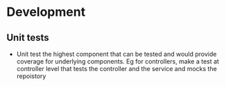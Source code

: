 # Development

## Unit tests

- Unit test the highest component that can be tested and would provide coverage for underlying components. Eg for
  controllers,
  make a test at controller level that tests the controller and the service and mocks the repoistory